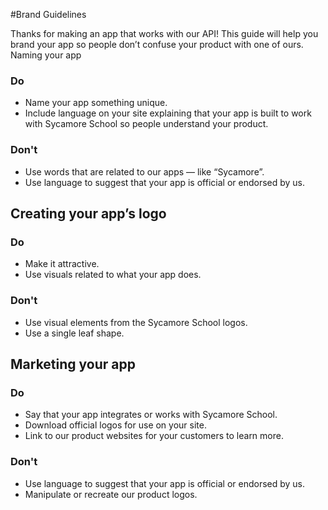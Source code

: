 #Brand Guidelines

Thanks for making an app that works with our API! This guide will help you brand your app so people don’t confuse your product with one of ours.
Naming your app

### Do
* Name your app something unique.
* Include language on your site explaining that your app is built to work with Sycamore  School so people understand your product.

### Don't
* Use words that are related to our apps — like “Sycamore”.
* Use language to suggest that your app is official or endorsed by us.

## Creating your app’s logo

### Do
* Make it attractive.
* Use visuals related to what your app does.

### Don't
* Use visual elements from the Sycamore School logos.
* Use a single leaf shape.

## Marketing your app

### Do

* Say that your app integrates or works with Sycamore School.
* Download official logos for use on your site.
* Link to our product websites for your customers to learn more.

### Don't

* Use language to suggest that your app is official or endorsed by us.
* Manipulate or recreate our product logos.
